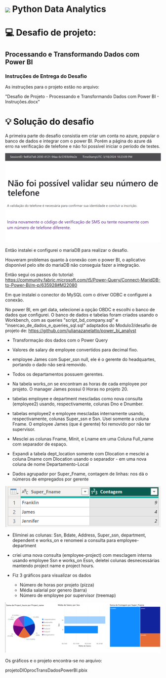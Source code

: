 <h1>
    <a href="https://www.dio.me/">
     <img align="center" width="40px" src="https://hermes.digitalinnovation.one/assets/diome/logo-minimized.png"></a>
    <span>Python Data Analytics
</span>
</h1>


# :computer: Desafio de projeto: 

## Processando e Transformando Dados com Power BI

### Instruções de Entrega do Desafio

As instruções para o projeto estão no arquivo:

"Desafio de Projeto - Processando e Transformando Dados com Power BI - Instruções.docx"

# :bulb: Solução do desafio

A primeira parte do desafio consistia em criar um conta no azure, popular o banco de dados e integrar com o power BI. Porém a página do azure dá erro na verificação de telefone e não foi possível iniciar o período de testes.

<img src="azure_error.png" alt="Erro teste gratuito azure">

Então instalei e configurei o mariaDB para realizar o desafio.

Houveram problemas quanto à conexão com o power BI, o aplicativo disponível pelo site do mariaDB não conseguia fazer a integração.

Então segui os passos do tutorial:
https://community.fabric.microsoft.com/t5/Power-Query/Connect-MaridDB-to-Power-Bi/m-p/635928#M22080

Em que instalei o conector do MySQL com o driver ODBC e configurei a conexão. 

No power BI, em get data, selecionei a opção OBDC e escolhi o banco de dados que configurei. O banco de dados e tabelas foram criados usando o Workbench, com as queries "script_bd_company.sql" e "insercao_de_dados_e_queries_sql.sql" adaptados do Modulo3/desafio de projeto de:
 https://github.com/julianazanelatto/power_bi_analyst

* Transformação dos dados com o Power Query

- Valores de salary de employee convertidos para decimal fixo.

- employee James com Super_ssn null, ele é o gerente do headquartes, portando o dado não será removido.

- Todos os departamentos possuem gerentes.

- Na tabela works_on se encontram as horas de cada employee por projeto. O manager James possui 0 Horas no projeto 20.

- tabelas employee e department mescladas como nova consulta (employee2) usando, respectivamente, colunas Dno e Dnumber. 

- tabelas employee2 e employee mescladas internamente usando, respectivamente, colunas Super_ssn e Ssn. Usei somente a coluna Fname. O employee James (que é gerente) foi removido por não ter supervisor.

- Mesclei as colunas Fname, Minit, e Lname em uma Coluna Full_name com separador de espaço.

- Expandi a tabela dept_location somente com Dlocation e mesclei a coluna Dname com Dlocation usando o separador - em uma nova coluna de nome Departamento-Local

- Dados agrupador por Super_Fname, contagem de linhas: nos dá o números de empregados por gerente 

<img src="agrupar_super.png" alt="numero employees por gerente">

- Eliminei as colunas:  Ssn, Bdate, Address, Super_ssn, department, dependent e works_on e renomeei a consulta para employee-department

- criei uma nova consulta (employee-project) com mesclagem interna usando employee Ssn e works_on Essn, deletei colunas desnecessárias mantendo project name e project hours.

- Fiz 3 gráficos para visualizar os dados
    - Número de horas por projeto (pizza)
    - Média salarial por genero (barra)
    - Número de employee por supervisor (treemap)

<img src="graficos.png" alt="visualizar dados">

Os gráficos e o projeto encontra-se no arquivo:

projetoDIOprocTransDadosPowerBI.pbix






